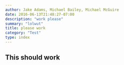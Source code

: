 ```yaml
---
author: Jake Adams, Michael Bailey, Michael McGuire
date: 2016-06-13T21:48:27-07:00
description: "work please"
summary: "lolwut"
title: please work
category: "Test"
type: index
---
```


## This should work